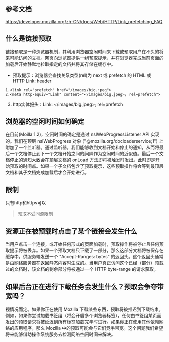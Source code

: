 ## 参考文档
https://developer.mozilla.org/zh-CN/docs/Web/HTTP/Link_prefetching_FAQ

## 什么是链接预取
链接预取是一种浏览器机制，其利用浏览器空闲时间来下载或预取用户在不久的将来可能访问的文档。网页向浏览器提供一组预取提示，并在浏览器完成当前页面的加载后开始静默地拉取指定的文档并将其存储在缓存中。

* 预取提示：浏览器会查找关系类型(rel)为 next 或 prefetch 的 HTML<link>  或 HTTP Link: header
```
1.<link rel="prefetch" href="/images/big.jpeg">
2.<meta http-equiv="Link" content="</images/big.jpeg>; rel=prefetch">
```
3. http实体报头：Link: </images/big.jpeg>; rel=prefetch

## 浏览器的空闲时间如何确定
在目前(Moilla 1.2)，空闲时间的确定是通过 nsIWebProgressListener API 实现的。我们在顶层 nsIWebProgress 对象 ("@mozilla.org/docloaderservice;1") 上附加了一个监听器。通过监听器，我们能够收到文档开始和停止的通知，从而将最后一个文档停止到下一个文档开始之间的间隔作为空闲时间的近似值。最后一个文档停止的通知大致会在顶层文档的 onLoad 方法即将被触发时发出。此时即是开始预取的时间点。如果一个子文档包含了预取提示，这些预取操作将会等到最顶层文档和其子文档完成加载后才会开始进行。

## 限制
只有http和https可以
> 预取不受同源限制

## 资源正在被预载时点击了某个链接会发生什么
当用户点击一个连接，或开始任何形式的页面加载时，预取操作将被停止且任何预取提示将被丢弃。如果一个预取文档只下载了一部分，那么这部分文档将被保存在缓存中，供服务端发送一个 "Accept-Ranges: bytes" 的返回头。这个返回头通常是由网络服务器在返回静态内容时生成的。当用户真正访问这个已经（部分）预载过的文档时，该文档的剩余部分将被通过一个 HTTP byte-range 的请求获取。

## 如果后台正在进行下载任务会发生什么？预取会争夺带宽吗？
视情况而定。如果你正在使用 Mozilla 下载某些东西，预取将被推迟到下载结束。例如，如果你尝试加载书签组（将会开启多个浏览器标签），任何由书签组某页面发出的预取请求将被延迟到所有标签加载完毕时进行。如果你正在使用其他依赖网络的应用程序，那么 Mozilla 中的预取可能会与它们竞争带宽。这个问题我们希望将来能够借助操作系统服务去检测网络空闲时间来解决。

